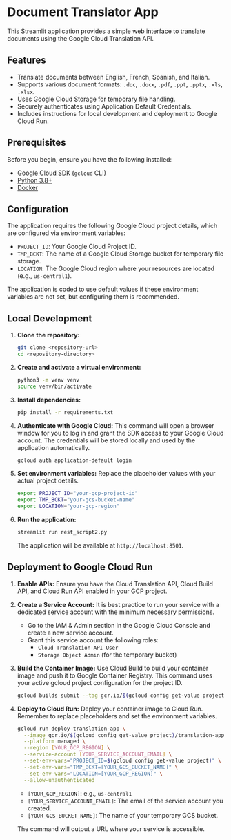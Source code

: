 # Document Translator App

This Streamlit application provides a simple web interface to translate documents using the Google Cloud Translation API.

## Features

-   Translate documents between English, French, Spanish, and Italian.
-   Supports various document formats: `.doc`, `.docx`, `.pdf`, `.ppt`, `.pptx`, `.xls`, `.xlsx`.
-   Uses Google Cloud Storage for temporary file handling.
-   Securely authenticates using Application Default Credentials.
-   Includes instructions for local development and deployment to Google Cloud Run.

## Prerequisites

Before you begin, ensure you have the following installed:
-   [Google Cloud SDK](https://cloud.google.com/sdk/docs/install) (`gcloud` CLI)
-   [Python 3.8+](https://www.python.org/downloads/)
-   [Docker](https://docs.docker.com/get-docker/)

## Configuration

The application requires the following Google Cloud project details, which are configured via environment variables:

-   `PROJECT_ID`: Your Google Cloud Project ID.
-   `TMP_BCKT`: The name of a Google Cloud Storage bucket for temporary file storage.
-   `LOCATION`: The Google Cloud region where your resources are located (e.g., `us-central1`).

The application is coded to use default values if these environment variables are not set, but configuring them is recommended.

## Local Development

1.  **Clone the repository:**
    ```bash
    git clone <repository-url>
    cd <repository-directory>
    ```

2.  **Create and activate a virtual environment:**
    ```bash
    python3 -m venv venv
    source venv/bin/activate
    ```

3.  **Install dependencies:**
    ```bash
    pip install -r requirements.txt
    ```

4.  **Authenticate with Google Cloud:**
    This command will open a browser window for you to log in and grant the SDK access to your Google Cloud account. The credentials will be stored locally and used by the application automatically.
    ```bash
    gcloud auth application-default login
    ```

5.  **Set environment variables:**
    Replace the placeholder values with your actual project details.
    ```bash
    export PROJECT_ID="your-gcp-project-id"
    export TMP_BCKT="your-gcs-bucket-name"
    export LOCATION="your-gcp-region"
    ```

6.  **Run the application:**
    ```bash
    streamlit run rest_script2.py
    ```
    The application will be available at `http://localhost:8501`.

## Deployment to Google Cloud Run

1.  **Enable APIs:**
    Ensure you have the Cloud Translation API, Cloud Build API, and Cloud Run API enabled in your GCP project.

2.  **Create a Service Account:**
    It is best practice to run your service with a dedicated service account with the minimum necessary permissions.
    -   Go to the IAM & Admin section in the Google Cloud Console and create a new service account.
    -   Grant this service account the following roles:
        -   `Cloud Translation API User`
        -   `Storage Object Admin` (for the temporary bucket)

3.  **Build the Container Image:**
    Use Cloud Build to build your container image and push it to Google Container Registry. This command uses your active gcloud project configuration for the project ID.
    ```bash
    gcloud builds submit --tag gcr.io/$(gcloud config get-value project)/translation-app
    ```

4.  **Deploy to Cloud Run:**
    Deploy your container image to Cloud Run. Remember to replace placeholders and set the environment variables.
    ```bash
    gcloud run deploy translation-app \
      --image gcr.io/$(gcloud config get-value project)/translation-app \
      --platform managed \
      --region [YOUR_GCP_REGION] \
      --service-account [YOUR_SERVICE_ACCOUNT_EMAIL] \
      --set-env-vars="PROJECT_ID=$(gcloud config get-value project)" \
      --set-env-vars="TMP_BCKT=[YOUR_GCS_BUCKET_NAME]" \
      --set-env-vars="LOCATION=[YOUR_GCP_REGION]" \
      --allow-unauthenticated
    ```
    -   `[YOUR_GCP_REGION]`: e.g., `us-central1`
    -   `[YOUR_SERVICE_ACCOUNT_EMAIL]`: The email of the service account you created.
    -   `[YOUR_GCS_BUCKET_NAME]`: The name of your temporary GCS bucket.

    The command will output a URL where your service is accessible.
